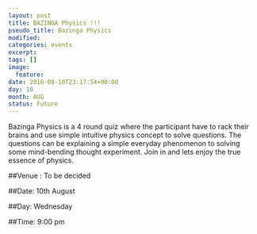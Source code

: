 ```yaml
---
layout: post
title: BAZINGA Physics !!!
pseudo_title: Bazinga Physics
modified:
categories: events
excerpt:
tags: []
image:
  feature:
date: 2016-08-10T23:17:54+00:00
day: 10
month: AUG
status: Future
---
```


Bazinga Physics is a 4 round quiz where the participant have to rack their brains and use simple intuitive physics concept to solve questions. The questions can be explaining a simple everyday phenomenon to solving some mind-bending thought experiment. Join in and lets enjoy the true essence of physics. 


##Venue : To be decided

##Date: 10th August

##Day: Wednesday

##Time: 9:00 pm
